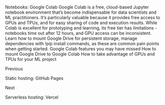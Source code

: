 Notebooks: Google Colab
Google Colab
 is a free, cloud-based Jupyter notebook environment that’s become indispensable for data scientists and ML practitioners. It’s particularly valuable because it provides free access to GPUs and TPUs, and for easy sharing of code and execution results.
While Colab is excellent for prototyping and learning, its free tier has limitations - notebooks time out after 12 hours, and GPU access can be inconsistent.
Learn how to mount Google Drive for persistent storage, manage dependencies with 
!pip install
 commands, as these are common pain points when getting started.
Google Colab features you may have missed
How to mount Google Drive to Google Colab
How to take advantage of GPUs and TPUs for your ML project














Previous




Static hosting: GitHub Pages












Next










Serverless hosting: Vercel





